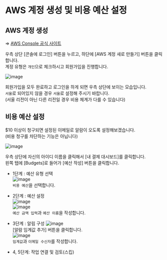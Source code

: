 # AWS 계정 생성 및 비용 예산 설정

## AWS 계정 생성

=> [AWS Console 공식 사이트](https://aws.amazon.com/ko/console/)

우측 상단 [콘솔에 로그인] 버튼을 누르고, 하단에 [AWS 계정 새로 만들기] 버튼을 클릭합니다.   
계정 유형은 `개인`으로 체크하시고 회원가입을 진행합니다.   

![image](https://user-images.githubusercontent.com/43658658/134431486-6baee3ab-f8cf-4f98-8c3e-0bc8de249c85.png)

회원가입을 모두 완료하고 로그인을 하게 되면 우측 상단에 보이는 모습입니다.   
`서울`로 되어있지 않을 경우 `서울`로 설정해 주시기 바랍니다.   
(서울 리전이 아닌 다른 리전일 경우 비용 체계가 다를 수 있습니다)

## 비용 예산 설정

$10 이상이 청구되면 설정된 이메일로 알람이 오도록 설정해보겠습니다.   
(비용 청구를 차단하는 기능은 아닙니다)

![image](https://user-images.githubusercontent.com/43658658/134431688-31b2861d-0e98-4682-8e96-e2140a38edb5.png)

우측 상단에 자신의 아이디 이름을 클릭해서 [내 결제 대시보드]를 클릭합니다.   
왼쪽 탭에 [Budgets]로 들어가 [예산 작성] 버튼을 클릭합니다.   

  - 1단계 : 예산 유형 선택   
![image](https://user-images.githubusercontent.com/43658658/134431929-281faab1-8c28-4f85-a851-fee1b8f9b443.png)   
`비용 예산`을 선택합니다.

  - 2단계 : 예산 설정   
![image](https://user-images.githubusercontent.com/43658658/134432785-e1e3ccbd-9f4b-4e83-8e54-9a49b69cce02.png)   
![image](https://user-images.githubusercontent.com/43658658/134432836-6be729a1-46d6-4934-80fe-7c2b2539452a.png)   
`예산 금액 입력`과 `예산 이름`을 작성합니다.

  - 3단계 : 알림 구성
![image](https://user-images.githubusercontent.com/43658658/134432945-aafda724-1f97-4028-aa8a-70135c17218a.png)   
[알람 임계값 추가] 버튼을 클릭합니다.   
![image](https://user-images.githubusercontent.com/43658658/134433053-172e69a4-84f6-4980-96cd-f69044ba14ce.png)   
`임계값`과 `이메일 수신자`를 작성합니다.

  - 4, 5단계: 작업 연결 및 검토(스킵)




